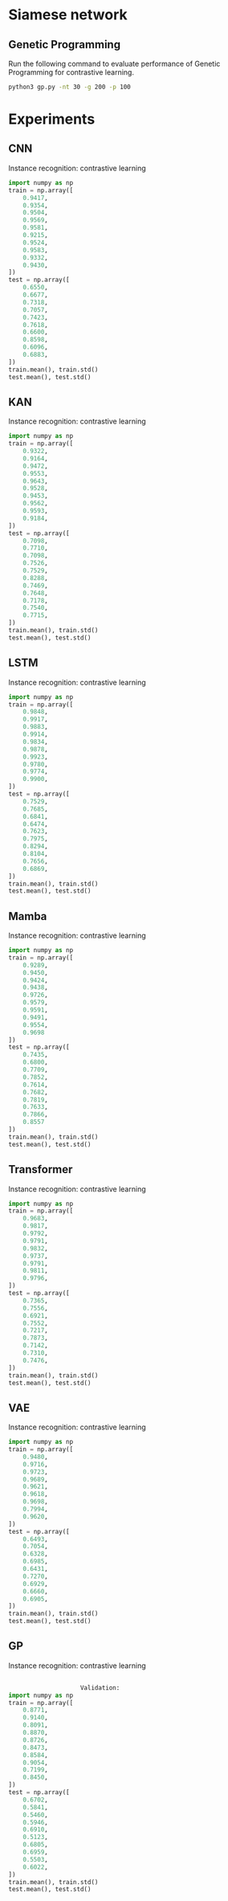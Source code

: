 # Siamese network 

## Genetic Programming

Run the following command to evaluate performance of Genetic Programming for contrastive learning.

```bash
python3 gp.py -nt 30 -g 200 -p 100
```

# Experiments

## CNN

Instance recognition: contrastive learning 

```python
import numpy as np
train = np.array([
    0.9417,
    0.9354,
    0.9504,
    0.9569,
    0.9581,
    0.9215,
    0.9524,
    0.9583,
    0.9332,
    0.9430,
])
test = np.array([
    0.6550,
    0.6677,
    0.7318,
    0.7057,
    0.7423,
    0.7618,
    0.6600,
    0.8598,
    0.6096,
    0.6883,
])
train.mean(), train.std()
test.mean(), test.std()
```

## KAN 

Instance recognition: contrastive learning 

```python
import numpy as np
train = np.array([
    0.9322,
    0.9164,
    0.9472, 
    0.9553,
    0.9643,
    0.9528,
    0.9453,
    0.9562,
    0.9593,
    0.9184,
])
test = np.array([
    0.7098,
    0.7710,
    0.7098,
    0.7526,
    0.7529,
    0.8288,
    0.7469,
    0.7648,
    0.7178,
    0.7540,
    0.7715,
])
train.mean(), train.std()
test.mean(), test.std()
```

## LSTM

Instance recognition: contrastive learning 

```python
import numpy as np
train = np.array([
    0.9848,
    0.9917,
    0.9883,
    0.9914,
    0.9834,
    0.9878,
    0.9923,
    0.9780,
    0.9774,
    0.9900,
])
test = np.array([
    0.7529,
    0.7685,
    0.6841,
    0.6474,
    0.7623,
    0.7975,
    0.8294,
    0.8104,
    0.7656,
    0.6869,
])
train.mean(), train.std()
test.mean(), test.std()
```

## Mamba

Instance recognition: contrastive learning 

```python
import numpy as np
train = np.array([
    0.9289,
    0.9450,
    0.9424,
    0.9438,
    0.9726,
    0.9579,
    0.9591,
    0.9491,
    0.9554,
    0.9698
])
test = np.array([
    0.7435,
    0.6800,
    0.7709,
    0.7852,
    0.7614,
    0.7682,
    0.7819,
    0.7633,
    0.7866,
    0.8557
])
train.mean(), train.std()
test.mean(), test.std()
```

## Transformer

Instance recognition: contrastive learning 

```python
import numpy as np
train = np.array([
    0.9683,
    0.9817,
    0.9792,
    0.9791,
    0.9832,
    0.9737,
    0.9791,
    0.9811,
    0.9796,
])
test = np.array([
    0.7365,
    0.7556,
    0.6921,
    0.7552,
    0.7217,
    0.7873,
    0.7142,
    0.7310,
    0.7476,
])
train.mean(), train.std()
test.mean(), test.std()
```

## VAE

Instance recognition: contrastive learning 

```python
import numpy as np
train = np.array([
    0.9480,
    0.9716,
    0.9723,
    0.9689,
    0.9621,
    0.9618,
    0.9698,
    0.7994,
    0.9620,
])
test = np.array([
    0.6493,
    0.7054,
    0.6328,
    0.6985,
    0.6431,
    0.7270,
    0.6929,
    0.6660,
    0.6905,
])
train.mean(), train.std()
test.mean(), test.std()
```

##  GP

Instance recognition: contrastive learning 

```python
 
                    Validation: 
import numpy as np
train = np.array([
    0.8771,
    0.9140,
    0.8091,
    0.8870,
    0.8726,
    0.8473,
    0.8584,
    0.9054,
    0.7199,
    0.8450,
])
test = np.array([
    0.6702,
    0.5841,
    0.5460,
    0.5946,
    0.6910,
    0.5123,
    0.6805,
    0.6959,
    0.5503,
    0.6022,
])
train.mean(), train.std()
test.mean(), test.std()
```
